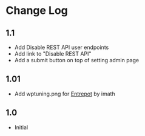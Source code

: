 # Change Log

## 1.1
- Add Disable REST API user endpoints
- Add link to "Disable REST API"
- Add a submit button on top of setting admin page

## 1.01
- Add wptuning.png for [Entrepot](https://github.com/imath/entrepot/ "Entrepot") by imath

## 1.0

- Initial

